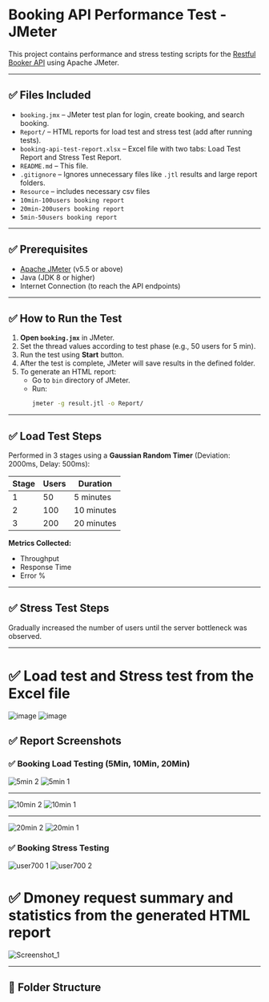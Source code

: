 # Booking API Performance Test - JMeter

This project contains performance and stress testing scripts for the [Restful Booker API](https://restful-booker.herokuapp.com/) using Apache JMeter.

---

## ✅ Files Included

- `booking.jmx` – JMeter test plan for login, create booking, and search booking.
- `Report/` – HTML reports for load test and stress test (add after running tests).
- `booking-api-test-report.xlsx` – Excel file with two tabs: Load Test Report and Stress Test Report.
- `README.md` – This file.
- `.gitignore` – Ignores unnecessary files like `.jtl` results and large report folders.
- `Resource` – includes necessary csv files
- `10min-100users booking report`
- `20min-200users booking report`
- `5min-50users booking report`
---

## ✅ Prerequisites

- [Apache JMeter](https://jmeter.apache.org/) (v5.5 or above)
- Java (JDK 8 or higher)
- Internet Connection (to reach the API endpoints)

---

## ✅ How to Run the Test

1. **Open `booking.jmx`** in JMeter.
2. Set the thread values according to test phase (e.g., 50 users for 5 min).
3. Run the test using **Start** button.
4. After the test is complete, JMeter will save results in the defined folder.
5. To generate an HTML report:
   - Go to `bin` directory of JMeter.
   - Run:
     ```bash
     jmeter -g result.jtl -o Report/
     ```

---

## ✅ Load Test Steps

Performed in 3 stages using a **Gaussian Random Timer** (Deviation: 2000ms, Delay: 500ms):

| Stage | Users | Duration |
|-------|-------|----------|
| 1     | 50    | 5 minutes |
| 2     | 100   | 10 minutes |
| 3     | 200   | 20 minutes |

**Metrics Collected:**
- Throughput
- Response Time
- Error %  

---

## ✅ Stress Test Steps

Gradually increased the number of users until the server bottleneck was observed.  

---

# ✅ Load test and Stress test from the Excel file

![image](https://github.com/user-attachments/assets/0295e183-a865-4bbd-a174-f2f7d12217b4)
![image](https://github.com/user-attachments/assets/3d9e3095-60d8-4366-9471-e4381d10ebc3)



## ✅ Report Screenshots
### ✅ Booking Load Testing (5Min, 10Min, 20Min)

![5min 2](https://github.com/user-attachments/assets/49a94101-cc98-4d6b-927a-784772cea7be)
![5min 1](https://github.com/user-attachments/assets/ccbcb28c-2a1f-4cb8-9a4e-2d1985bb5858)

---
![10min 2](https://github.com/user-attachments/assets/406f8b59-abf3-40af-9b1d-bc5dd48cc9ef)
![10min 1](https://github.com/user-attachments/assets/38b81388-269b-46ca-8e9e-1e7eaf3bb740)

---
![20min 2](https://github.com/user-attachments/assets/94cb99d1-d87f-4b34-97ea-301531f72cbc)
![20min 1](https://github.com/user-attachments/assets/293896c2-ec76-4bc5-825d-c795be579c9f)


### ✅ Booking Stress Testing 
![user700 1](https://github.com/user-attachments/assets/703d7fa8-fcbd-48cd-9e89-c306d6bdfc10)
![user700 2](https://github.com/user-attachments/assets/55befe2e-433a-4564-8677-7b47ab73e441)

# ✅ Dmoney request summary and statistics from the generated HTML report
![Screenshot_1](https://github.com/user-attachments/assets/13cd1540-1db3-414a-95a3-d4cbf8a98fe0)



---

## 📂 Folder Structure

